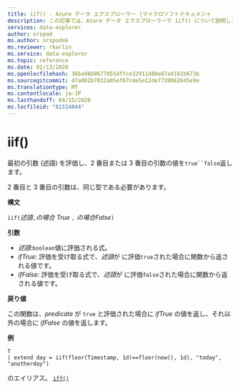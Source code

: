 ```yaml
---
title: iif() - Azure データ エクスプローラー |マイクロソフトドキュメント
description: この記事では、Azure データ エクスプローラーで iif() について説明します。
services: data-explorer
author: orspod
ms.author: orspodek
ms.reviewer: rkarlin
ms.service: data-explorer
ms.topic: reference
ms.date: 02/13/2020
ms.openlocfilehash: 36ba98b9677055dffce32911d80e67a9161b673b
ms.sourcegitcommit: 47a002b7032a05ef67c4e5e12de7720062645e9e
ms.translationtype: MT
ms.contentlocale: ja-JP
ms.lasthandoff: 04/15/2020
ms.locfileid: "81514044"
---
```

# <a name="iif"></a>iif()

最初の引数 (述語) を評価し、2 番目または 3 番目の引数の値を`true``false`返します。

2 番目と 3 番目の引数は、同じ型である必要があります。

**構文**

`iif(`*述語*`,`*の場合 True* `,` *の場合False*`)`

**引数**

* *述語*:`boolean`値に評価される式。
* *ifTrue*: 評価を受け取る式で、*述語*が に評価`true`された場合に関数から返される値です。
* *ifFalse*: 評価を受け取る式で、*述語*が に評価`false`された場合に関数から返される値です。

**戻り値**

この関数は、*predicate* が `true` と評価された場合に *ifTrue* の値を返し、それ以外の場合に *ifFalse* の値を返します。

**例**

```kusto
T 
| extend day = iif(floor(Timestamp, 1d)==floor(now(), 1d), "today", "anotherday")
```

のエイリアス。 [`iff()`](ifffunction.md)